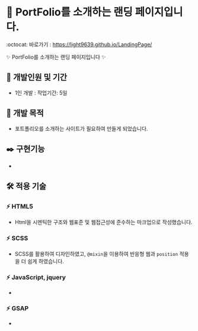 # 🎉 PortFolio를 소개하는 랜딩 페이지입니다.
:octocat: 바로가기 : https://light9639.github.io/LandingPage/

✨ PortFolio를 소개하는 랜딩 페이지입니다 ✨
## :calendar: 개발인원 및 기간
- 1인 개발 : 작업기간: 5일
## :dart: 개발 목적
- 포트폴리오를 소개하는 사이트가 필요하여 만들게 되었습니다.
## :black_nib: 구현기능
- 
## :hammer_and_wrench: 적용 기술
### :zap: HTML5
- Html을 시멘틱한 구조와 웹표준 및 웹접근성에 준수하는 마크업으로 작성했습니다.

### :zap: SCSS
- SCSS를 활용하여 디자인하였고, `@mixin`을 이용하여 반응형 웹과 `position` 적용을 더 쉽게 하였습니다.

### :zap: JavaScript, jquery
- 
### :zap: GSAP
- 
